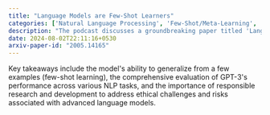 ```yaml
---
title: "Language Models are Few-Shot Learners"
categories: ['Natural Language Processing', 'Few-Shot/Meta-Learning', 'Deep Learning']
description: "The podcast discusses a groundbreaking paper titled 'Language Models are Few-Shot Learners' that focuses on the capabilities of large language models, particularly GPT-3, in learning new tasks with minimal data. It highlights the potential of few-shot learning and the broader societal implications of such powerful models."
date: 2024-08-02T22:11:16+0530
arxiv-paper-id: "2005.14165"
---
```

Key takeaways include the model's ability to generalize from a few examples (few-shot learning), the comprehensive evaluation of GPT-3's performance across various NLP tasks, and the importance of responsible research and development to address ethical challenges and risks associated with advanced language models.
